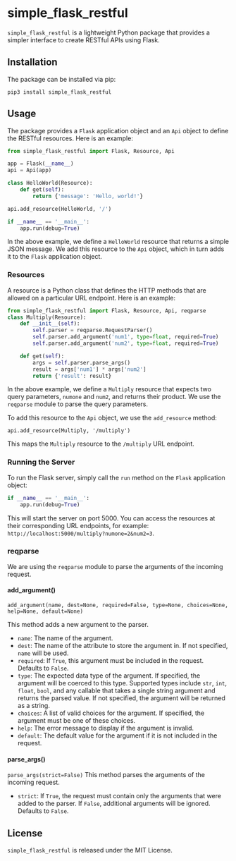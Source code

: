 # simple_flask_restful

`simple_flask_restful` is a lightweight Python package that provides a simpler interface to create RESTful APIs using Flask.

## Installation

The package can be installed via pip:

`pip3 install simple_flask_restful`

## Usage

The package provides a `Flask` application object and an `Api` object to define the RESTful resources. Here is an example:


```python
from simple_flask_restful import Flask, Resource, Api

app = Flask(__name__)
api = Api(app)

class HelloWorld(Resource):
    def get(self):
        return {'message': 'Hello, world!'}

api.add_resource(HelloWorld, '/')

if __name__ == '__main__':
    app.run(debug=True)
```


In the above example, we define a `HelloWorld` resource that returns a simple JSON message. We add this resource to the `Api` object, which in turn adds it to the `Flask` application object.

### Resources

A resource is a Python class that defines the HTTP methods that are allowed on a particular URL endpoint. Here is an example:


```python
from simple_flask_restful import Flask, Resource, Api, reqparse
class Multiply(Resource):
    def __init__(self):
        self.parser = reqparse.RequestParser()
        self.parser.add_argument('num1', type=float, required=True)
        self.parser.add_argument('num2', type=float, required=True)

    def get(self):
        args = self.parser.parse_args()
        result = args['num1'] * args['num2']
        return {'result': result}

```

In the above example, we define a `Multiply` resource that expects two query parameters, `numone` and `num2`, and returns their product. We use the `reqparse` module to parse the query parameters.

To add this resource to the `Api` object, we use the `add_resource` method:



`api.add_resource(Multiply, '/multiply')`

This maps the `Multiply` resource to the `/multiply` URL endpoint.

### Running the Server

To run the Flask server, simply call the `run` method on the `Flask` application object:


```python
if __name__ == '__main__':
    app.run(debug=True)
```

This will start the server on port 5000. You can access the resources at their corresponding URL endpoints, for example: `http://localhost:5000/multiply?numone=2&num2=3`.

### reqparse

We are using the `reqparse` module to parse the arguments of the incoming request.

#### add_argument()

`add_argument(name, dest=None, required=False, type=None, choices=None, help=None, default=None)`

This method adds a new argument to the parser.

-   `name`: The name of the argument.
-   `dest`: The name of the attribute to store the argument in. If not specified, `name` will be used.
-   `required`: If `True`, this argument must be included in the request. Defaults to `False`.
-   `type`: The expected data type of the argument. If specified, the argument will be coerced to this type. Supported types include `str`, `int`, `float`, `bool`, and any callable that takes a single string argument and returns the parsed value. If not specified, the argument will be returned as a string.
-   `choices`: A list of valid choices for the argument. If specified, the argument must be one of these choices.
-   `help`: The error message to display if the argument is invalid.
-   `default`: The default value for the argument if it is not included in the request.

#### parse_args()

`parse_args(strict=False)`
This method parses the arguments of the incoming request.

-   `strict`: If `True`, the request must contain only the arguments that were added to the parser. If `False`, additional arguments will be ignored. Defaults to `False`.
## License

`simple_flask_restful` is released under the MIT License.